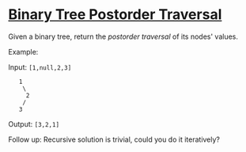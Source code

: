 [Binary Tree Postorder Traversal](https://leetcode.com/problems/binary-tree-postorder-traversal/)
=================================
Given a binary tree, return the _postorder traversal_ of its nodes' values.

Example:

Input: `[1,null,2,3]`
```
   1
    \
     2
    /
   3
```
Output: `[3,2,1]`

Follow up: Recursive solution is trivial, could you do it iteratively?
